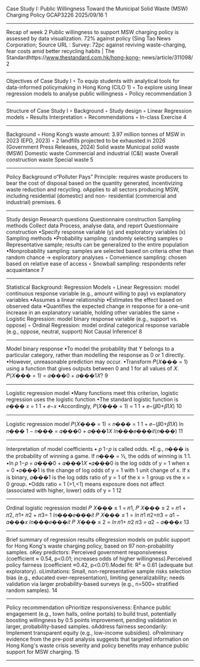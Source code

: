 Case Study I: Public Willingness 
Toward the Municipal Solid Waste 
(MSW) Charging Policy
GCAP3226 2025/09/16
1


---

Recap of week 2
Public willingness to support MSW charging policy is assessed by data visualization.
72% against policy (Sing Tao News Corporation; Source URL : Survey: 72pc against reviving waste-charging, 
fear costs amid better recycling habits | The Standardhttps://www.thestandard.com.hk/hong-kong-
news/article/311098/
2


---

Objectives of Case Study I
◦ To equip students with analytical tools for data-informed policymaking in 
Hong Kong (CILO 1)
◦ To explore using linear regression models to analyse public willingness 
◦ Policy recommendation
3


---

Structure of Case Study I
◦ Background
◦ Study design
◦ Linear Regression models
◦ Results Interpretation
◦ Recommendations
◦ In-class Exercise
4


---

Background
◦ Hong Kong’s waste amount: 3.97 million tonnes of MSW in 2023 (EPD, 2023)
◦ 2 landfills projected to be exhausted in 2026 (Government Press Releases, 2024)
Solid waste
Municipal solid 
waste (MSW)
Domestic waste
Commercial and 
industrial (C&I) 
waste
Overall 
construction 
waste
Special waste
5


---

Policy Background
o“Polluter Pays” Principle: requires waste producers to bear the cost of disposal 
based on the quantity generated, incentivizing waste reduction and recycling. 
oApplies to all sectors producing MSW, including residential (domestic) and non-
residential (commercial and industrial) premises.
6


---

Study design
Research 
questions
Questionnaire 
construction
Sampling 
methods
Collect data
Process, 
analyse data, 
and report
Questionnaire construction
•Specify response variable (y) and exploratory variables (x)
Sampling methods
•Probability sampling: randomly selecting samples
o Representative sample; results can be generalized to the entire population
•Nonprobability sampling: samples are selected based on criteria
other than random chance -> exploratory analyses
◦ Convenience sampling: chosen based on relative ease of access
◦ Snowball sampling: respondents refer acquaintance
7


---

Statistical Background: Regression Models
◦ Linear Regression: model continuous response variable (e.g., amount willing to 
pay) vs explanatory variables
▪Assumes a linear relationship
▪Estimates the effect based on observed data
▪Quantifies the expected change in response for a one-unit increase in an 
explanatory variable, holding other variables the same
◦ Logistic Regression: model binary response variable (e.g., support vs. oppose)
◦ Ordinal Regression: model ordinal categorical response variable (e.g., oppose, 
neutral, support)
Not Causal Inference!
8


---

Model binary response
•To model the probability that Y belongs to a particular category, rather than 
modelling the response as 0 or 1 directly. 
•However, unreasonable prediction may occur.
•Transform 𝑃(𝑋��� = 1) using a function that gives 
outputs between 0 and 1 for all values of 𝑋.
𝑃(𝑋��� = 1) = 𝛼���0 + 𝛼���1𝑋?
9


---

Logistic regression model
•Many functions meet this criterion, logistic regression uses the logistic function
•The standard logistic function is 
𝑒��� 𝑥 =
1
1 + 𝑒−𝑥
•Accordingly, 
𝑃(𝑋��� = 1) =
1
1 + 𝑒−(𝛽0+𝛽1𝑋)
10


---

Logistic regression model
𝑃(𝑋��� = 1) = 𝑛��� =
1
1 + 𝑒−(𝛽0+𝛽1𝑋)
ln
𝑛���
1 − 𝑛���
= 𝛼���0 + 𝛼���1𝑋
𝑙𝑛���𝑒���𝑖𝑡(𝑛���)
11


---

Interpretation of model coefficients
•
𝑝
1−𝑝 is called odds.
•E.g., 𝑛��� is the probability of winning a game. If 𝑛��� = ½, the odds of winning is 1:1.
•ln
𝑝
1−𝑝 = 𝛼���0 + 𝛼���1𝑋
•𝛼���0 is the log odds of y = 1 when x = 0
•𝛼���1 is the change of log odds of y = 1 with 1 unit change of x. If x is binary, 𝛼���1 is the 
log odds ratio of y = 1 of the x = 1 group vs the x = 0 group.
•Odds ratio = 1 (>1,<1) means exposure does not affect (associated with higher, 
lower) odds of y = 1
12


---

Ordinal logistic regression model
𝑃 𝑋��� ≤ 1 = 𝜋1, 𝑃 𝑋��� ≤ 2 = 𝜋1 + 𝜋2, 𝜋1+ 𝜋2 + 𝜋3= 1
𝑙𝑛���𝑒���𝑖𝑡 𝑃 𝑋��� ≤ 1
= 𝑙𝑛
𝜋1
𝜋2+𝜋3
= 𝛼1 − 𝛼���𝑥
𝑙𝑛���𝑒���𝑖𝑡 𝑃 𝑋��� ≤ 2
= 𝑙𝑛
𝜋1+ 𝜋2
𝜋3
= 𝛼2 − 𝛼���𝑥
13


---

Brief summary of regression results
oRegression models on public support for Hong Kong's waste charging policy, 
based on 97 non-probability samples.
oKey predictors: Perceived government responsiveness (coefficient ≈ 0.54, 
p<0.01; increases odds of higher willingness).Perceived policy fairness 
(coefficient ≈0.42, p<0.01).Model fit: R² ≈ 0.61 (adequate but exploratory).
oLimitations: Small, non-representative sample risks selection bias (e.g., 
educated over-representation), limiting generalizability; needs validation via 
larger probability-based surveys (e.g., n=500+ stratified random samples).
14


---

Policy recommendation
oPrioritize responsiveness: Enhance public engagement (e.g., town halls, online 
portals) to build trust, potentially boosting willingness by 0.5 points 
improvement, pending validation in larger, probability-based samples.
oAddress fairness secondarily: Implement transparent equity (e.g., low-income 
subsidies).
oPreliminary evidence from the pre-post analysis suggests that targeted 
information on Hong Kong's waste crisis severity and policy benefits may 
enhance public support for MSW charging.
15


---

